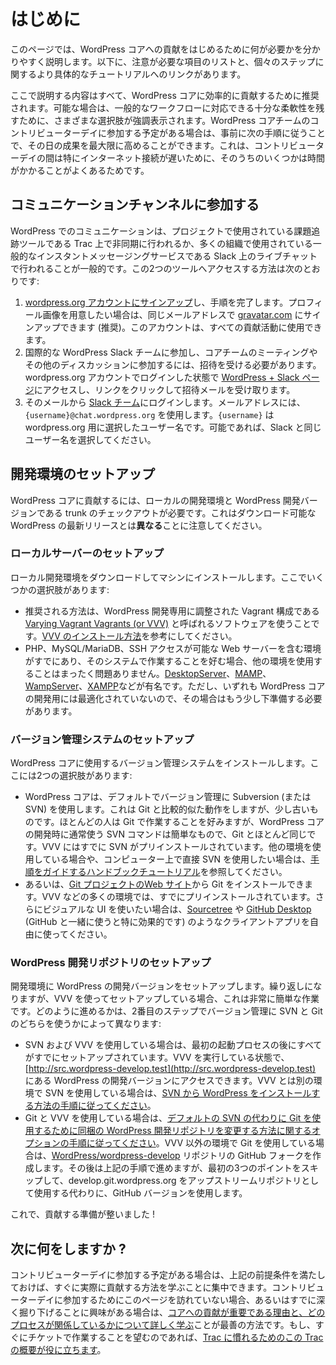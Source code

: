 <!--
# Getting Started
-->

# はじめに

<!--
This page gives you a clear guide on what you need to do in order to get started with contributing to WordPress core. Below you will find a list of items that need to be taken care of, with links leading to more specific tutorials on the individual steps.
-->

このページでは、WordPress コアへの貢献をはじめるために何が必要かを分かりやすく説明します。以下に、注意が必要な項目のリストと、個々のステップに関するより具体的なチュートリアルへのリンクがあります。

<!--
Everything described here is recommended to efficiently contribute to WordPress core. Where possible, different choices are highlighted to leave enough flexibility to account for your typical workflows. If you are planning to join a contributor day in the WordPress core team, following these steps in advance will ensure you maximize your outcome of that day since often-times several of them can be time-consuming during contributor days, particularly due to slow internet connections.
-->

ここで説明する内容はすべて、WordPress コアに効率的に貢献するために推奨されます。可能な場合は、一般的なワークフローに対応できる十分な柔軟性を残すために、さまざまな選択肢が強調表示されます。WordPress コアチームのコントリビューターデイに参加する予定がある場合は、事前に次の手順に従うことで、その日の成果を最大限に高めることができます。これは、コントリビューターデイの間は特にインターネット接続が遅いために、そのうちのいくつかは時間がかかることがよくあるためです。

<!--
## Joining communication channels
-->

## コミュニケーションチャンネルに参加する

<!--
Communication in WordPress commonly happens either asynchronously on Trac, which is the issue tracker used by the project, or in live chat on Slack, which is a popular instant messaging service used by many organizations. Here is how you get access to these two tools:
-->

WordPress でのコミュニケーションは、プロジェクトで使用されている課題追跡ツールである Trac 上で非同期に行われるか、多くの組織で使用されている一般的なインスタントメッセージングサービスである Slack 上のライブチャットで行われることが一般的です。この2つのツールへアクセスする方法は次のとおりです:

<!--
1.  [Sign up for a wordpress.org account](https://login.wordpress.org/register) and complete the instructions. You may optionally sign up at [gravatar.com](https://gravatar.com/) with the same email address if you’d like to have a profile picture (recommended). This account can be used for all contributing activities.
2.  In order to join the international WordPress Slack team and thus be able to participate in core team meetings and other discussions, you need to receive an invite. Visit the [WordPress + Slack page](https://make.wordpress.org/chat/) while being logged in with your wordpress.org account, and click the link to receive the invite per email.
3.  Via the email, log in to the [Slack team](https://wordpress.slack.com). For email address, use `{username}@chat.wordpress.org` where `{username}` is your user name you picked for wordpress.org. If possible, pick the same username for Slack.
-->

1.  [wordpress.org アカウントにサインアップ](https://login.wordpress.org/register)し、手順を完了します。プロフィール画像を用意したい場合は、同じメールアドレスで [gravatar.com](https://gravatar.com/) にサインアップできます (推奨)。このアカウントは、すべての貢献活動に使用できます。
2.  国際的な WordPress Slack チームに参加し、コアチームのミーティングやその他のディスカッションに参加するには、招待を受ける必要があります。wordpress.org アカウントでログインした状態で [WordPress + Slack ページ](https://make.wordpress.org/chat/)にアクセスし、リンクをクリックして招待メールを受け取ります。
3.  そのメールから [Slack チーム](https://wordpress.slack.com)にログインします。メールアドレスには、`{username}@chat.wordpress.org` を使用します。`{username}` は wordpress.org 用に選択したユーザー名です。可能であれば、Slack と同じユーザー名を選択してください。

<!--
## Setting up your development environment
-->

## 開発環境のセットアップ

<!--
In order to contribute to WordPress core, you need a local development environment and a checkout of WordPress trunk, which is the development version of WordPress. Be aware that this is *not* the same as the latest downloadable WordPress release.
-->

WordPress コアに貢献するには、ローカルの開発環境と WordPress 開発バージョンである trunk のチェックアウトが必要です。これはダウンロード可能な WordPress の最新リリースとは**異なる**ことに注意してください。

<!--
### Setting up a local server
-->

### ローカルサーバーのセットアップ

<!--
Download and install a local development environment on your machine. You have a few options here:
-->

ローカル開発環境をダウンロードしてマシンにインストールします。ここでいくつかの選択肢があります:

<!--
*   The recommended way is to use a software called [Varying Vagrant Vagrants (or VVV)](https://varyingvagrantvagrants.org), which is a Vagrant configuration tailored specifically for WordPress development. Please follow the handbook instructions on [how to install VVV](https://make.wordpress.org/core/handbook/tutorials/installing-a-local-server/installing-vvv/).
*   If you already have an environment that includes a webserver with PHP, MySQL/MariaDB and SSH access and you prefer working with that system, it is perfectly fine to decide on using another environment. Popular alternatives include [DesktopServer](https://make.wordpress.org/core/handbook/tutorials/installing-a-local-server/desktopserver/), [MAMP](https://make.wordpress.org/core/handbook/tutorials/installing-a-local-server/mamp/), [WampServer](https://make.wordpress.org/core/handbook/tutorials/installing-a-local-server/wampserver/), [XAMPP](https://make.wordpress.org/core/handbook/tutorials/installing-a-local-server/xampp/), and others. Be aware though that none of them is optimized for WordPress core development, so a little more groundwork will be necessary in that case.
-->

*   推奨される方法は、WordPress 開発専用に調整された Vagrant 構成である [Varying Vagrant Vagrants (or VVV)](https://varyingvagrantvagrants.org) と呼ばれるソフトウェアを使うことです。[VVV のインストール方法](https://make.wordpress.org/core/handbook/tutorials/installing-a-local-server/installing-vvv/)を参考にしてください。
*   PHP、MySQL/MariaDB、SSH アクセスが可能な Web サーバーを含む環境がすでにあり、そのシステムで作業することを好む場合、他の環境を使用することはまったく問題ありません。[DesktopServer](https://make.wordpress.org/core/handbook/tutorials/installing-a-local-server/desktopserver/)、[MAMP](https://make.wordpress.org/core/handbook/tutorials/installing-a-local-server/mamp/)、[WampServer](https://make.wordpress.org/core/handbook/tutorials/installing-a-local-server/wampserver/)、[XAMPP](https://make.wordpress.org/core/handbook/tutorials/installing-a-local-server/xampp/)などが有名です。ただし、いずれも WordPress コアの開発用には最適化されていないので、その場合はもう少し下準備する必要があります。

<!--
### Setting up a version control system
-->

### バージョン管理システムのセットアップ

<!--
Install a version control system to use for WordPress core. Here you have two options:
-->

WordPress コアに使用するバージョン管理システムをインストールします。ここには2つの選択肢があります:

<!--
*   WordPress core by default uses Subversion (or SVN) for version control, which works relatively similar to Git, but is a little older. While most people prefer working with Git, the SVN commands you typically use when developing for WordPress core are trivial and almost the same as their Git counterparts. VVV already has SVN pre-installed. If you are using another environment or prefer to also use SVN directly on your computer, there is a [handbook tutorial guiding you through the process](https://make.wordpress.org/core/handbook/tutorials/installing-a-vcs/).
*   Alternatively, you can install Git from the [Git project website](https://git-scm.com/). On many environments, for example VVV, you will already find it pre-installed. If you prefer using a visual UI in addition, feel free to use a client app such as [Sourcetree](https://www.atlassian.com/software/sourcetree), or [GitHub Desktop](https://desktop.github.com/) (which works particularly well when used together with GitHub).
-->

*   WordPress コアは、デフォルトでバージョン管理に Subversion (または SVN) を使用します。これは Git と比較的似た動作をしますが、少し古いものです。ほとんどの人は Git で作業することを好みますが、WordPress コアの開発時に通常使う SVN コマンドは簡単なもので、Git とほとんど同じです。VVV にはすでに SVN がプリインストールされています。他の環境を使用している場合や、コンピューター上で直接 SVN を使用したい場合は、[手順をガイドするハンドブックチュートリアル](https://make.wordpress.org/core/handbook/tutorials/installing-a-vcs/)を参照してください。
*   あるいは、[Git プロジェクトのWeb サイト](https://git-scm.com/)から Git をインストールできます。VVV などの多くの環境では、すでにプリインストールされています。さらにビジュアルな UI を使いたい場合は、[Sourcetree](https://www.atlassian.com/software/sourcetree) や [GitHub Desktop](https://desktop.github.com/) (GitHub と一緒に使うと特に効果的です) のようなクライアントアプリを自由に使ってください。

<!--
### Setting up a WordPress development repository
-->

### WordPress 開発リポジトリのセットアップ

<!--
Set up the development version of WordPress in your development environment. Again, this is a significantly easier process if you are using VVV for your setup. How you proceed depends on whether you decided to use SVN or Git for version control in the second step:
-->

開発環境に WordPress の開発バージョンをセットアップします。繰り返しになりますが、VVV を使ってセットアップしている場合、これは非常に簡単な作業です。どのように進めるかは、2番目のステップでバージョン管理に SVN と Git のどちらを使うかによって異なります:

<!--
*   If you are using SVN and VVV, everything is already setup after the initial booting process. You can access your development version of WordPress under [http://src.wordpress-develop.test](http://src.wordpress-develop.test) with your VVV running. If you’re using SVN on another environment than VVV, please [follow the instructions on how to install WordPress from SVN](https://make.wordpress.org/core/handbook/tutorials/installing-wordpress-locally/from-svn/).
*   If you’re using Git and VVV, please [follow the optional instructions on how to change the included WordPress development repository to use Git instead of the default SVN](https://make.wordpress.org/core/handbook/tutorials/installing-a-local-server/installing-vvv/#5-create-github-repo-optional). If you’re using Git on another environment than VVV, create a GitHub fork of the [WordPress/wordpress-develop](https://github.com/WordPress/wordpress-develop) repository. Afterwards, you can proceed with the above instructions, just skip the first three points and instead of using develop.git.wordpress.org as upstream repository, use the GitHub version.
-->

*   SVN および VVV を使用している場合は、最初の起動プロセスの後にすべてがすでにセットアップされています。VVV を実行している状態で、[http://src.wordpress-develop.test](http://src.wordpress-develop.test) にある WordPress の開発バージョンにアクセスできます。VVV とは別の環境で SVN を使用している場合は、[SVN から WordPress をインストールする方法の手順に従ってください](https://make.wordpress.org/core/handbook/tutorials/installing-wordpress-locally/from-svn/)。
*   Git と VVV を使用している場合は、[デフォルトの SVN の代わりに Git を使用するために同梱の WordPress 開発リポジトリを変更する方法に関するオプションの手順に従ってください](https://make.wordpress.org/core/handbook/tutorials/installing-a-local-server/installing-vvv/#5-create-github-repo-optional)。VVV 以外の環境で Git を使用している場合は、[WordPress/wordpress-develop](https://github.com/WordPress/wordpress-develop) リポジトリの GitHub フォークを作成します。その後は上記の手順で進めますが、最初の3つのポイントをスキップして、develop.git.wordpress.org をアップストリームリポジトリとして使用する代わりに、GitHub バージョンを使用します。

<!--
And with that, you’re ready to get started with contributing!
-->

これで、貢献する準備が整いました !

<!--
## What is next?
-->

## 次に何をしますか ?

<!-- If you plan to attend a contributor day, the above prerequisites will give you a jumpstart so that you can immediately focus on learning how to actually contribute. If you are not visiting this page because you are going to attend a contributor day or if you are already interested in diving in deeper, the best way to proceed is to [learn more about why contributing to core is important and which processes are involved](https://make.wordpress.org/core/handbook/contribute/). In case you immediately prefer working with tickets instead, [this introduction to Trac will help you get familiar](https://make.wordpress.org/core/handbook/tutorials/trac/new-user-quick-start/). -->

コントリビューターデイに参加する予定がある場合は、上記の前提条件を満たしておけば、すぐに実際に貢献する方法を学ぶことに集中できます。コントリビューターデイに参加するためにこのページを訪れていない場合、あるいはすでに深く掘り下げることに興味がある場合は、[コアへの貢献が重要である理由と、どのプロセスが関係しているかについて詳しく学ぶ](https://make.wordpress.org/core/handbook/contribute/)ことが最善の方法です。もし、すぐにチケットで作業することを望むのであれば、[Trac に慣れるためのこの Trac の概要が役に立ちます](https://make.wordpress.org/core/handbook/tutorials/trac/new-user-quick-start/)。
